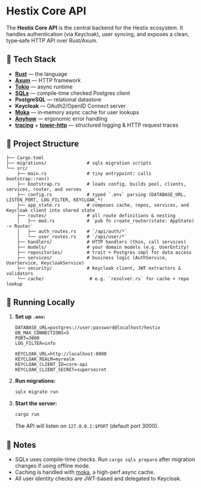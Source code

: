 # Hestix Core API

The **Hestix Core API** is the central backend for the Hestix ecosystem. It handles authentication (via Keycloak), user syncing, and exposes a clean, type‑safe HTTP API over Rust/Axum.

## 🧰 Tech Stack


- **[Rust](https://www.rust-lang.org/)** — the language
- **[Axum](https://docs.rs/axum/latest/axum/)** — HTTP framework
- **[Tokio](https://tokio.rs/)** — async runtime
- **[SQLx](https://docs.rs/sqlx/)** — compile‑time checked Postgres client
- **PostgreSQL** — relational datastore
- **Keycloak** — OAuth2/OpenID Connect server
- **[Moka](https://docs.rs/moka/)** — in‑memory async cache for user lookups
- **[Anyhow](https://docs.rs/anyhow/)** — ergonomic error handling
- **[tracing](https://docs.rs/tracing/)** + **[tower-http](https://docs.rs/tower-http/)** — structured logging & HTTP request traces

## 📁 Project Structure

```
├── Cargo.toml  
├── migrations/               # sqlx migration scripts  
└── src/  
    ├── main.rs               # tiny entrypoint: calls bootstrap::run()  
    ├── bootstrap.rs          # loads config, builds pool, clients, services, router, and serves  
    ├── config.rs             # typed `.env` parsing (DATABASE_URL, LISTEN_PORT, LOG_FILTER, KEYCLOAK_*)  
    ├── app_state.rs          # composes cache, repos, services, and Keycloak client into shared state  
    ├── routes/               # all route definitions & nesting  
    │   ├── mod.rs            # `pub fn create_router(state: AppState) -> Router`  
    │   ├── auth_routes.rs    # `/api/auth/*`  
    │   └── user_routes.rs    # `/api/user/*`  
    ├── handlers/             # HTTP handlers (thin, call services)  
    ├── models/               # your domain models (e.g. UserEntity)  
    ├── repositories/         # trait + Postgres impl for data access  
    ├── services/             # business logic (AuthService, UserService, KeycloakService)  
    ├── security/             # Keycloak client, JWT extractors & validators  
    └── cache/                 # e.g. `resolver.rs` for cache + repo lookup  
```

## 🚀 Running Locally

1. **Set up `.env`:**
   ```env
   DATABASE_URL=postgres://user:password@localhost/hestix
   DB_MAX_CONNECTIONS=5
   PORT=3000
   LOG_FILTER=info

   KEYCLOAK_URL=http://localhost:8080
   KEYCLOAK_REALM=myrealm
   KEYCLOAK_CLIENT_ID=core-api
   KEYCLOAK_CLIENT_SECRET=supersecret
   ```

2. **Run migrations:**
   ```bash
   sqlx migrate run
   ```

3. **Start the server:**
   ```bash
   cargo run
   ```
   The API will listen on `127.0.0.1:$PORT` (default port 3000).

## 📌 Notes

- SQLx uses compile-time checks. Run `cargo sqlx prepare` after migration changes if using offline mode.
- Caching is handled with [moka](https://docs.rs/moka/), a high-perf async cache.
- All user identity checks are JWT-based and delegated to Keycloak.